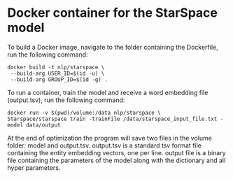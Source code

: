 #  Docker container for the StarSpace model

To build a Docker image, navigate to the folder containing the Dockerfile,  run the following command:

```
docker build -t nlp/starspace \
 --build-arg USER_ID=$(id -u) \
 --build-arg GROUP_ID=$(id -g) .
```


To run a container, train the model and receive a word embedding file (output.tsv), run the following command:

```
docker run -v $(pwd)/volume:/data nlp/starspace \
Starspace/starspace train -trainFile /data/starspace_input_file.txt -model data/output

```


At the end of optimization the program will save two files in the volume folder: model and output.tsv. output.tsv is a standard tsv format file containing the entity embedding vectors, one per line. output file is a binary file containing the parameters of the model along with the dictionary and all hyper parameters.
